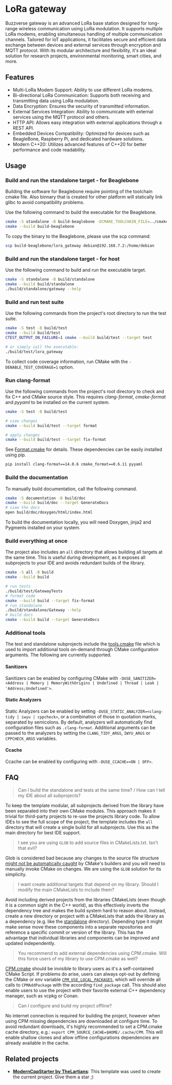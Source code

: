 # LoRa gateway

Buzzverse gateway is an advanced LoRa base station designed for long-range wireless communication using LoRa modulation. It supports multiple LoRa modems, enabling simultaneous handling of multiple communication channels. Tailored for IoT applications, it facilitates secure and efficient data exchange between devices and external services through encryption and MQTT protocol. With its modular architecture and flexibility, it's an ideal solution for research projects, environmental monitoring, smart cities, and more.

## Features

- Multi-LoRa Modem Support: Ability to use different LoRa modems.
- Bi-directional LoRa Communication: Supports both receiving and transmitting data using LoRa modulation.
- Data Encryption: Ensures the security of transmitted information.
- External Services Integration: Ability to communicate with external services using the MQTT protocol and others.
- HTTP API: Allows easy integration with external applications through a REST API.
- Embedded Devices Compatibility: Optimized for devices such as BeagleBone, Raspberry Pi, and dedicated hardware solutions.
- Modern C++20: Utilizes advanced features of C++20 for better performance and code readability.

## Usage

### Build and run the standalone target - for Beaglebone

Building the software for Beaglebone require pointing of the toolchain cmake file. Also binnary that is created for other platform will statically link glibc to avoid compatibility problems.

Use the following command to build the executable for the Beaglebone.

```bash
cmake -S standalone -B build-beaglebone -DCMAKE_TOOLCHAIN_FILE=../cmake/toolchain-beaglebone.cmake
cmake --build build-beaglebone
```

To copy the binary to the Beaglebone, please use the scp command:
```bash
scp build-beaglebone/lora_gateway debian@192.168.7.2:/home/debian
```

### Build and run the standalone target - for host

Use the following command to build and run the executable target.

```bash
cmake -S standalone -B build/standalone
cmake --build build/standalone
./build/standalone/gateway --help
```

### Build and run test suite

Use the following commands from the project's root directory to run the test suite.

```bash
cmake -S test -B build/test
cmake --build build/test
CTEST_OUTPUT_ON_FAILURE=1 cmake --build build/test --target test

# or simply call the executable: 
./build/test/lora_gateway
```

To collect code coverage information, run CMake with the `-DENABLE_TEST_COVERAGE=1` option.

### Run clang-format

Use the following commands from the project's root directory to check and fix C++ and CMake source style.
This requires _clang-format_, _cmake-format_ and _pyyaml_ to be installed on the current system.

```bash
cmake -S test -B build/test

# view changes
cmake --build build/test --target format

# apply changes
cmake --build build/test --target fix-format
```

See [Format.cmake](https://github.com/TheLartians/Format.cmake) for details.
These dependencies can be easily installed using pip.

```bash
pip install clang-format==14.0.6 cmake_format==0.6.11 pyyaml
```

### Build the documentation

To manually build documentation, call the following command.

```bash
cmake -S documentation -B build/doc
cmake --build build/doc --target GenerateDocs
# view the docs
open build/doc/doxygen/html/index.html
```

To build the documentation locally, you will need Doxygen, jinja2 and Pygments installed on your system.

### Build everything at once

The project also includes an `all` directory that allows building all targets at the same time.
This is useful during development, as it exposes all subprojects to your IDE and avoids redundant builds of the library.

```bash
cmake -S all -B build
cmake --build build

# run tests
./build/test/GatewayTests
# format code
cmake --build build --target fix-format
# run standalone
./build/standalone/Gateway --help
# build docs
cmake --build build --target GenerateDocs
```

### Additional tools

The test and standalone subprojects include the [tools.cmake](cmake/tools.cmake) file which is used to import additional tools on-demand through CMake configuration arguments.
The following are currently supported.

#### Sanitizers

Sanitizers can be enabled by configuring CMake with `-DUSE_SANITIZER=<Address | Memory | MemoryWithOrigins | Undefined | Thread | Leak | 'Address;Undefined'>`.

#### Static Analyzers

Static Analyzers can be enabled by setting `-DUSE_STATIC_ANALYZER=<clang-tidy | iwyu | cppcheck>`, or a combination of those in quotation marks, separated by semicolons.
By default, analyzers will automatically find configuration files such as `.clang-format`.
Additional arguments can be passed to the analyzers by setting the `CLANG_TIDY_ARGS`, `IWYU_ARGS` or `CPPCHECK_ARGS` variables.

#### Ccache

Ccache can be enabled by configuring with `-DUSE_CCACHE=<ON | OFF>`.

## FAQ

> Can I build the standalone and tests at the same time? / How can I tell my IDE about all subprojects?

To keep the template modular, all subprojects derived from the library have been separated into their own CMake modules.
This approach makes it trivial for third-party projects to re-use the projects library code.
To allow IDEs to see the full scope of the project, the template includes the `all` directory that will create a single build for all subprojects.
Use this as the main directory for best IDE support.

> I see you are using `GLOB` to add source files in CMakeLists.txt. Isn't that evil?

Glob is considered bad because any changes to the source file structure [might not be automatically caught](https://cmake.org/cmake/help/latest/command/file.html#filesystem) by CMake's builders and you will need to manually invoke CMake on changes.
  We are using the `GLOB` solution for its simplicity.

> I want create additional targets that depend on my library. Should I modify the main CMakeLists to include them?

Avoid including derived projects from the libraries CMakeLists (even though it is a common sight in the C++ world), as this effectively inverts the dependency tree and makes the build system hard to reason about.
Instead, create a new directory or project with a CMakeLists that adds the library as a dependency (e.g. like the [standalone](standalone/CMakeLists.txt) directory).
Depending type it might make sense move these components into a separate repositories and reference a specific commit or version of the library.
This has the advantage that individual libraries and components can be improved and updated independently.

> You recommend to add external dependencies using CPM.cmake. Will this force users of my library to use CPM.cmake as well?

[CPM.cmake](https://github.com/TheLartians/CPM.cmake) should be invisible to library users as it's a self-contained CMake Script.
If problems do arise, users can always opt-out by defining the CMake or env variable [`CPM_USE_LOCAL_PACKAGES`](https://github.com/cpm-cmake/CPM.cmake#options), which will override all calls to `CPMAddPackage` with the according `find_package` call.
This should also enable users to use the project with their favorite external C++ dependency manager, such as vcpkg or Conan.

> Can I configure and build my project offline?

No internet connection is required for building the project, however when using CPM missing dependencies are downloaded at configure time.
To avoid redundant downloads, it's highly recommended to set a CPM.cmake cache directory, e.g.: `export CPM_SOURCE_CACHE=$HOME/.cache/CPM`.
This will enable shallow clones and allow offline configurations dependencies are already available in the cache.

## Related projects

- [**ModernCppStarter by TheLartians**](https://github.com/TheLartians/ModernCppStarter): This template was used to create the current project. Give them a star ;)

